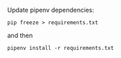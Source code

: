 Update pipenv dependencies:

`pip freeze > requirements.txt`

and then 

`pipenv install -r requirements.txt`
